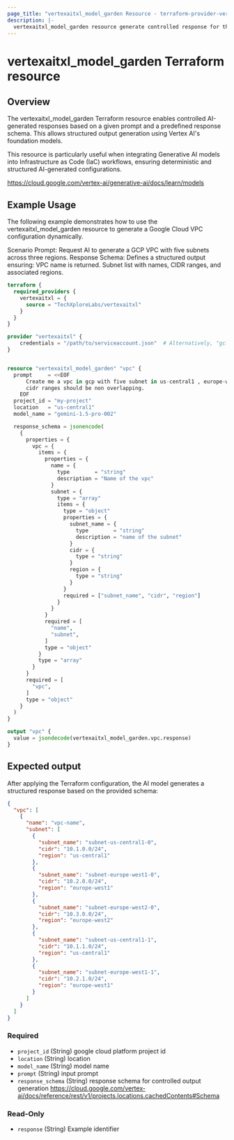 ```yaml
---
page_title: "vertexaitxl_model_garden Resource - terraform-provider-verteaitxl"
description: |-
  vertexaitxl_model_garden resource generate controlled response for the input prompt w.r.t the response schema. 
---
```


# vertexaitxl_model_garden Terraform resource

## Overview

The vertexaitxl_model_garden Terraform resource enables controlled AI-generated responses based on a given prompt and a predefined response schema. This allows structured output generation using Vertex AI's foundation models.

This resource is particularly useful when integrating Generative AI models into Infrastructure as Code (IaC) workflows, ensuring deterministic and structured AI-generated configurations.

https://cloud.google.com/vertex-ai/generative-ai/docs/learn/models

## Example Usage

The following example demonstrates how to use the vertexaitxl_model_garden resource to generate a Google Cloud VPC configuration dynamically.

Scenario
Prompt: Request AI to generate a GCP VPC with five subnets across three regions.
Response Schema: Defines a structured output ensuring:
    VPC name is returned.
    Subnet list with names, CIDR ranges, and associated regions.

```terraform
terraform {
  required_providers {
    vertexaitxl = {
      source = "TechXploreLabs/vertexaitxl"
    }
  }
}

provider "vertexaitxl" {
    credentials = "/path/to/serviceaccount.json"  # Alternatively, "gcloud auth application-default login" can be used 
}


resource "vertexaitxl_model_garden" "vpc" {
  prompt     = <<EOF
      Create me a vpc in gcp with five subnet in us-central1 , europe-west1 and europe-west2 region with the range of 10.1.0.0/24 , 10.2.0.0/24 and 10.3.0.0/24 respectively.
      cidr ranges should be non overlapping. 
    EOF
  project_id = "my-project"
  location   = "us-central1"
  model_name = "gemini-1.5-pro-002"

  response_schema = jsonencode(
    {
      properties = {
        vpc = {
          items = {
            properties = {
              name = {
                type        = "string"
                description = "Name of the vpc"
              }
              subnet = {
                type = "array"
                items = {
                  type = "object"
                  properties = {
                    subnet_name = {
                      type        = "string"
                      description = "name of the subnet"
                    }
                    cidr = {
                      type = "string"
                    }
                    region = {
                      type = "string"
                    }
                  }
                  required = ["subnet_name", "cidr", "region"]
                }
              }
            }
            required = [
              "name",
              "subnet",
            ]
            type = "object"
          }
          type = "array"
        }
      }
      required = [
        "vpc",
      ]
      type = "object"
    }
  )
}

output "vpc" {
  value = jsondecode(vertexaitxl_model_garden.vpc.response)
}
```

## Expected output

After applying the Terraform configuration, the AI model generates a structured response based on the provided schema:

```json
{
  "vpc": [
    {
      "name": "vpc-name",
      "subnet": [
        {
          "subnet_name": "subnet-us-central1-0",
          "cidr": "10.1.0.0/24",
          "region": "us-central1"
        },
        {
          "subnet_name": "subnet-europe-west1-0",
          "cidr": "10.2.0.0/24",
          "region": "europe-west1"
        },
        {
          "subnet_name": "subnet-europe-west2-0",
          "cidr": "10.3.0.0/24",
          "region": "europe-west2"
        },
        {
          "subnet_name": "subnet-us-central1-1",
          "cidr": "10.1.1.0/24",
          "region": "us-central1"
        },
        {
          "subnet_name": "subnet-europe-west1-1",
          "cidr": "10.2.1.0/24",
          "region": "europe-west1"
        }
      ]
    }
  ]
}

```

### Required

- `project_id` (String) google cloud platform project id
- `location` (String) location
- `model_name` (String) model name 
- `prompt` (String) input prompt
- `response_schema` (String) response schema for controlled output generation https://cloud.google.com/vertex-ai/docs/reference/rest/v1/projects.locations.cachedContents#Schema

### Read-Only

- `response` (String) Example identifier
